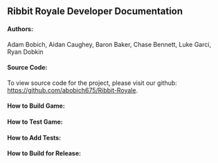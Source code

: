 ## Ribbit Royale Developer Documentation
#### Authors:
Adam Bobich, Aidan Caughey, Baron Baker, Chase Bennett, Luke Garci, Ryan Dobkin
#### Source Code:
To view source code for the project, please visit our github: https://github.com/abobich675/Ribbit-Royale.
#### How to Build Game:
#### How to Test Game:
#### How to Add Tests:
#### How to Build for Release: